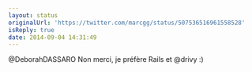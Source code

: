 ```yaml
---
layout: status
originalUrl: 'https://twitter.com/marcgg/status/507536516961558528'
isReply: true
date: 2014-09-04 14:31:49
---
```


@DeborahDASSARO Non merci, je préfère Rails et @drivy :)
